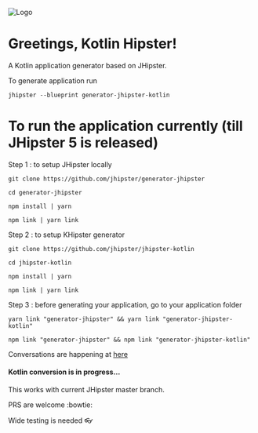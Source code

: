 ![Logo][khipster-image]
# Greetings, Kotlin Hipster!

A Kotlin application generator based on JHipster.

To generate application run

`jhipster --blueprint generator-jhipster-kotlin`

# To run the application currently (till JHipster 5 is released)

Step 1 : to setup JHipster locally

`git clone https://github.com/jhipster/generator-jhipster`

`cd generator-jhipster`

`npm install | yarn`

`npm link | yarn link`

Step 2 : to setup KHipster generator

`git clone https://github.com/jhipster/jhipster-kotlin`

`cd jhipster-kotlin`

`npm install | yarn`

`npm link | yarn link`

Step 3 : before generating your application, go to your application folder

`yarn link "generator-jhipster" && yarn link "generator-jhipster-kotlin"`

`npm link "generator-jhipster" && npm link "generator-jhipster-kotlin"`


Conversations are happening at [here](https://jhipster-kotlin.slack.com)


#### Kotlin conversion is in progress...

This works with current JHipster master branch.

PRS are welcome :bowtie:

Wide testing is needed :eyeglasses:

[khipster-image]: https://raw.githubusercontent.com/sendilkumarn/jhipster-kotlin-artwork/master/logo-khipster.png
